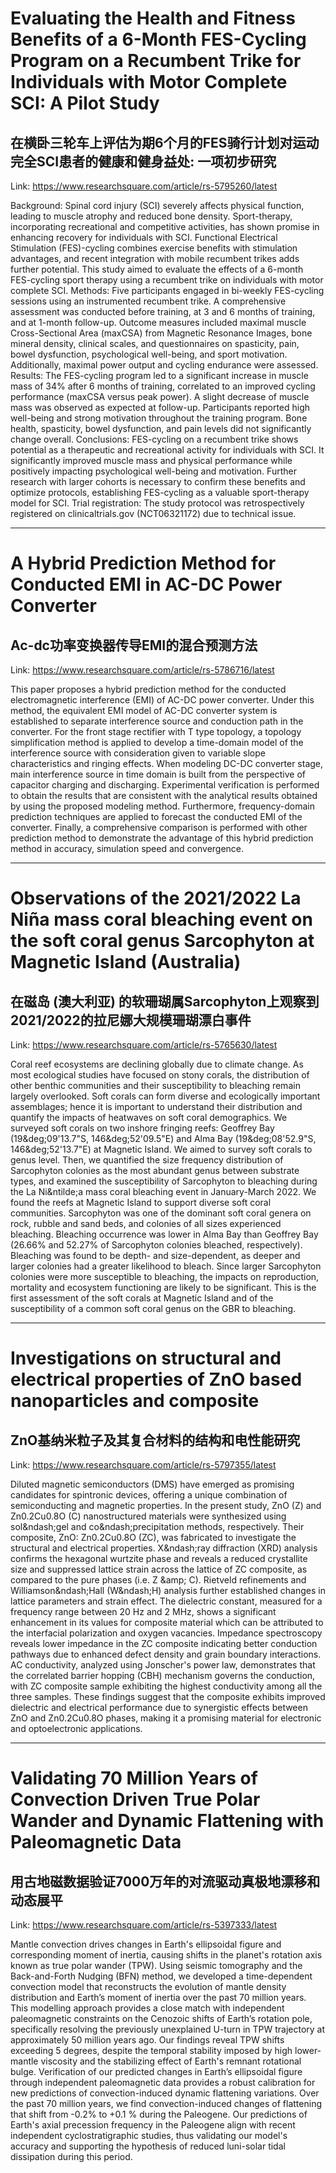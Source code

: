 # Evaluating the Health and Fitness Benefits of a 6-Month FES-Cycling Program on a Recumbent Trike for Individuals with Motor Complete SCI: A Pilot Study

## 在横卧三轮车上评估为期6个月的FES骑行计划对运动完全SCI患者的健康和健身益处: 一项初步研究

Link: https://www.researchsquare.com/article/rs-5795260/latest

Background: Spinal cord injury (SCI) severely affects physical function, leading to muscle atrophy and reduced bone density. Sport-therapy, incorporating recreational and competitive activities, has shown promise in enhancing recovery for individuals with SCI. Functional Electrical Stimulation (FES)-cycling combines exercise benefits with stimulation advantages, and recent integration with mobile recumbent trikes adds further potential. This study aimed to evaluate the effects of a 6-month FES-cycling sport therapy using a recumbent trike on individuals with motor complete SCI.
Methods: Five participants engaged in bi-weekly FES-cycling sessions using an instrumented recumbent trike. A comprehensive assessment was conducted before training, at 3 and 6 months of training, and at 1-month follow-up. Outcome measures included maximal muscle Cross-Sectional Area (maxCSA) from Magnetic Resonance Images, bone mineral density, clinical scales, and questionnaires on spasticity, pain, bowel dysfunction, psychological well-being, and sport motivation. Additionally, maximal power output and cycling endurance were assessed.
Results: The FES-cycling program led to a significant increase in muscle mass of 34% after 6 months of training, correlated to an improved cycling performance (maxCSA versus peak power). A slight decrease of muscle mass was observed as expected at follow-up. Participants reported high well-being and strong motivation throughout the training program. Bone health, spasticity, bowel dysfunction, and pain levels did not significantly change overall.
Conclusions: FES-cycling on a recumbent trike shows potential as a therapeutic and recreational activity for individuals with SCI. It significantly improved muscle mass and physical performance while positively impacting psychological well-being and motivation. Further research with larger cohorts is necessary to confirm these benefits and optimize protocols, establishing FES-cycling as a valuable sport-therapy model for SCI.
Trial registration: The study protocol was retrospectively registered on clinicaltrials.gov (NCT06321172) due to technical issue.


---
# A Hybrid Prediction Method for Conducted EMI in AC-DC Power Converter

## Ac-dc功率变换器传导EMI的混合预测方法

Link: https://www.researchsquare.com/article/rs-5786716/latest

This paper proposes a hybrid prediction method for the conducted electromagnetic interference (EMI) of AC-DC power converter. Under this method, the equivalent EMI model of AC-DC converter system is established to separate interference source and conduction path in the converter. For the front stage rectifier with T type topology, a topology simplification method is applied to develop a time-domain model of the interference source with consideration given to variable slope characteristics and ringing effects. When modeling DC-DC converter stage, main interference source in time domain is built from the perspective of capacitor charging and discharging. Experimental verification is performed to obtain the results that are consistent with the analytical results obtained by using the proposed modeling method. Furthermore, frequency-domain prediction techniques are applied to forecast the conducted EMI of the converter. Finally, a comprehensive comparison is performed with other prediction method to demonstrate the advantage of this hybrid prediction method in accuracy, simulation speed and convergence.


---
# Observations of the 2021/2022 La Ni&ntilde;a mass coral bleaching event on the soft coral genus Sarcophyton at Magnetic Island (Australia)

## 在磁岛 (澳大利亚) 的软珊瑚属Sarcophyton上观察到2021/2022的拉尼娜大规模珊瑚漂白事件

Link: https://www.researchsquare.com/article/rs-5765630/latest

Coral reef ecosystems are declining globally due to climate change. As most ecological studies have focused on stony corals, the distribution of other benthic communities and their susceptibility to bleaching remain largely overlooked. Soft corals can form diverse and ecologically important assemblages; hence it is important to understand their distribution and quantify the impacts of heatwaves on soft coral demographics. We surveyed soft corals on two inshore fringing reefs: Geoffrey Bay (19&amp;deg;09'13.7"S, 146&amp;deg;52'09.5"E) and Alma Bay (19&amp;deg;08'52.9"S, 146&amp;deg;52'13.7"E) at Magnetic Island. We aimed to survey soft corals to genus level. Then, we quantified the size frequency distribution of Sarcophyton colonies as the most abundant genus between substrate types, and examined the susceptibility of Sarcophyton to bleaching during the La Ni&amp;ntilde;a mass coral bleaching event in January-March 2022. We found the reefs at Magnetic Island to support diverse soft coral communities. Sarcophyton was one of the dominant soft coral genera on rock, rubble and sand beds, and colonies of all sizes experienced bleaching. Bleaching occurrence was lower in Alma Bay than Geoffrey Bay (26.66% and 52.27% of Sarcophyton colonies bleached, respectively). Bleaching was found to be depth- and size-dependent, as deeper and larger colonies had a greater likelihood to bleach. Since larger Sarcophyton colonies were more susceptible to bleaching, the impacts on reproduction, mortality and ecosystem functioning are likely to be significant. This is the first assessment of the soft corals at Magnetic Island and of the susceptibility of a common soft coral genus on the GBR to bleaching.


---
# Investigations on structural and electrical properties of ZnO based nanoparticles and composite

## ZnO基纳米粒子及其复合材料的结构和电性能研究

Link: https://www.researchsquare.com/article/rs-5797355/latest

Diluted magnetic semiconductors (DMS) have emerged as promising candidates for spintronic devices, offering a unique combination of semiconducting and magnetic properties. In the present study, ZnO (Z) and Zn0.2Cu0.8O (C) nanostructured materials were synthesized using sol&amp;ndash;gel and co&amp;ndash;precipitation methods, respectively. Their composite, ZnO: Zn0.2Cu0.8O (ZC), was fabricated to investigate the structural and electrical properties. X&amp;ndash;ray diffraction (XRD) analysis confirms the hexagonal wurtzite phase and reveals a reduced crystallite size and suppressed lattice strain across the lattice of ZC composite, as compared to the pure phases (i.e. Z &amp;amp; C). Rietveld refinements and Williamson&amp;ndash;Hall (W&amp;ndash;H) analysis further established changes in lattice parameters and strain effect. The dielectric constant, measured for a frequency range between 20 Hz and 2 MHz, shows a significant enhancement in its values for composite material which can be attributed to the interfacial polarization and oxygen vacancies. Impedance spectroscopy reveals lower impedance in the ZC composite indicating better conduction pathways due to enhanced defect density and grain boundary interactions. AC conductivity, analyzed using Jonscher's power law, demonstrates that the correlated barrier hopping (CBH) mechanism governs the conduction, with ZC composite sample exhibiting the highest conductivity among all the three samples. These findings suggest that the composite exhibits improved dielectric and electrical performance due to synergistic effects between ZnO and Zn0.2Cu0.8O phases, making it a promising material for electronic and optoelectronic applications.


---
# Validating 70 Million Years of Convection Driven True Polar Wander and Dynamic Flattening with Paleomagnetic Data

## 用古地磁数据验证7000万年的对流驱动真极地漂移和动态展平

Link: https://www.researchsquare.com/article/rs-5397333/latest

Mantle convection drives changes in Earth's ellipsoidal figure and corresponding moment of inertia, causing shifts in the planet's rotation axis known as true polar wander (TPW). Using seismic tomography and the Back-and-Forth Nudging (BFN) method, we developed a time-dependent convection model that reconstructs the evolution of mantle density distribution and Earth&rsquo;s moment of inertia over the past 70 million years. This modelling approach provides a close match with independent paleomagnetic constraints on the Cenozoic shifts of Earth&rsquo;s rotation pole, specifically resolving the previously unexplained U-turn in TPW trajectory at approximately 50 million years ago. Our findings reveal TPW shifts exceeding 5 degrees, despite the temporal stability imposed by high lower-mantle viscosity and the stabilizing effect of Earth's remnant rotational bulge. Verification of our predicted changes in Earth&rsquo;s ellipsoidal figure through independent paleomagnetic data provides a robust calibration for new predictions of convection-induced dynamic flattening variations. Over the past 70 million years, we find convection-induced changes of flattening that shift from -0.2% to +0.1 % during the Paleogene. Our predictions of Earth's axial precession frequency in the Paleogene align with recent independent cyclostratigraphic studies, thus validating our model's accuracy and supporting the hypothesis of reduced luni-solar tidal dissipation during this period.


